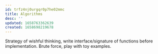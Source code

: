 ```yaml
---
id: trfz4nj0urgqr0p7he02mmc
title: Algorithms
desc: ''
updated: 1658763362639
created: 1658698219678
---
```

Strategy of wishful thinking, write interface/signature of functions before implementation. Brute force, play with toy
examples.